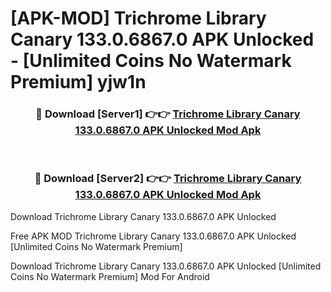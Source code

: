 # [APK-MOD] Trichrome Library Canary 133.0.6867.0 APK Unlocked - [Unlimited Coins No Watermark Premium] yjw1n



<div align="center">
<h3>🔴 Download [Server1] 👉👉 <a href="https://momento.my/?title=Trichrome_Library_Canary_133.0.6867.0_APK_Unlocked">Trichrome Library Canary 133.0.6867.0 APK Unlocked Mod Apk</a></h3><br>

<h3>🔴 Download [Server2] 👉👉 <a href="https://momento.my/?title=Trichrome_Library_Canary_133.0.6867.0_APK_Unlocked">Trichrome Library Canary 133.0.6867.0 APK Unlocked Mod Apk</a></h3>
</div>



Download Trichrome Library Canary 133.0.6867.0 APK Unlocked 

Free APK MOD Trichrome Library Canary 133.0.6867.0 APK Unlocked [Unlimited Coins No Watermark Premium]

Download Trichrome Library Canary 133.0.6867.0 APK Unlocked [Unlimited Coins No Watermark Premium] Mod For Android
